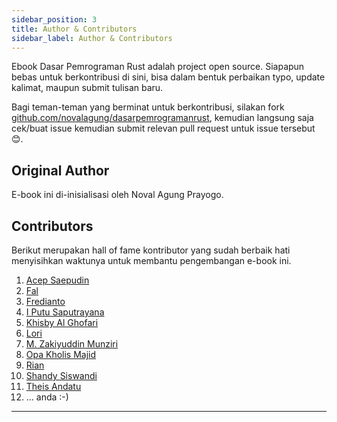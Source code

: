 ```yaml
---
sidebar_position: 3
title: Author & Contributors
sidebar_label: Author & Contributors
---
```


Ebook Dasar Pemrograman Rust adalah project open source. Siapapun bebas untuk berkontribusi di sini, bisa dalam bentuk perbaikan typo, update kalimat, maupun submit tulisan baru.

Bagi teman-teman yang berminat untuk berkontribusi, silakan fork [github.com/novalagung/dasarpemrogramanrust](https://github.com/novalagung/dasarpemrogramanrust), kemudian langsung saja cek/buat issue kemudian submit relevan pull request untuk issue tersebut 😊.

## Original Author

E-book ini di-inisialisasi oleh Noval Agung Prayogo.

## Contributors

Berikut merupakan hall of fame kontributor yang sudah berbaik hati menyisihkan waktunya untuk membantu pengembangan e-book ini.

1. [Acep Saepudin](https://github.com/acepsaepudin)
1. [Fal](https://github.com/d0tf)
1. [Fredianto](https://github.com/nferdazel)
1. [I Putu Saputrayana](https://github.com/iyansr)
1. [Khisby Al Ghofari](https://github.com/khisby)
1. [Lori](https://github.com/chud-lori)
1. [M. Zakiyuddin Munziri](https://github.com/zakiego)
1. [Opa Kholis Majid](https://github.com/opakholis)
1. [Rian](https://github.com/rian256)
1. [Shandy Siswandi](https://github.com/shandysiswandi)
1. [Theis Andatu](https://github.com/antheiz)
1. ... anda :-)

---
